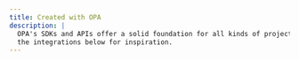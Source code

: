 ```yaml
---
title: Created with OPA
description: |
  OPA's SDKs and APIs offer a solid foundation for all kinds of projects. See
  the integrations below for inspiration.
---
```

